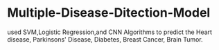 # Multiple-Disease-Ditection-Model

used SVM,Logistic Regression,and CNN Algorithms to predict the Heart disease, Parkinsons' Disease, Diabetes, Breast Cancer, Brain Tumor.
